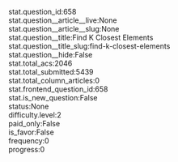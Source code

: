 stat.question_id:658  
stat.question__article__live:None  
stat.question__article__slug:None  
stat.question__title:Find K Closest Elements  
stat.question__title_slug:find-k-closest-elements  
stat.question__hide:False  
stat.total_acs:2046  
stat.total_submitted:5439  
stat.total_column_articles:0  
stat.frontend_question_id:658  
stat.is_new_question:False  
status:None  
difficulty.level:2  
paid_only:False  
is_favor:False  
frequency:0  
progress:0  

